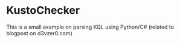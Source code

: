 # KustoChecker
This is a small example on parsing KQL using Python/C# (related to blogpost on d3vzer0.com)
